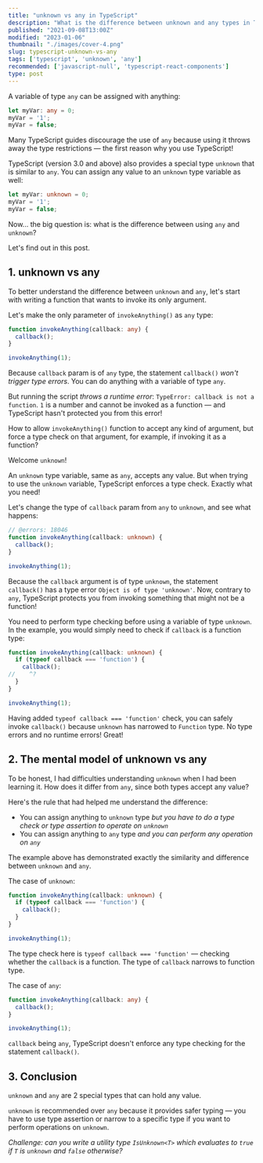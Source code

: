 ```yaml
---
title: "unknown vs any in TypeScript"
description: "What is the difference between unknown and any types in TypeScript."
published: "2021-09-08T13:00Z"
modified: "2023-01-06"
thumbnail: "./images/cover-4.png"
slug: typescript-unknown-vs-any
tags: ['typescript', 'unknown', 'any']
recommended: ['javascript-null', 'typescript-react-components']
type: post
---
```


A variable of type `any` can be assigned with anything:

```ts twoslash
let myVar: any = 0;
myVar = '1';
myVar = false;
```

Many TypeScript guides discourage the use of `any` because using it throws away the type restrictions &mdash; the first reason why you use TypeScript!

TypeScript (version 3.0 and above) also provides a special type `unknown` that is similar to `any`. You can assign any value to an `unknown` type variable as well:

```ts twoslash
let myVar: unknown = 0;
myVar = '1';
myVar = false;
```

Now... the big question is: what is the difference between using `any` and `unknown`?

Let's find out in this post.  

## 1. unknown vs any

To better understand the difference between `unknown` and `any`, let's start with writing a function that wants to invoke its only argument.  

Let's make the only parameter of `invokeAnything()` as `any` type:

```ts twoslash
function invokeAnything(callback: any) {
  callback();
}

invokeAnything(1);
```

Because `callback` param is of `any` type, the statement `callback()` *won't trigger type errors*. You can do anything with a variable of type `any`.  

But running the script *throws a runtime error*: `TypeError: callback is not a function`. `1` is a number and cannot be invoked as a function &mdash; and TypeScript hasn't protected you from this error!

How to allow `invokeAnything()` function to accept any kind of argument, but force a type check on that argument, for example, if invoking it as a function? 

Welcome `unknown`!

An `unknown` type variable, same as `any`, accepts any value. But when trying to use the `unknown` variable, TypeScript enforces a type check. Exactly what you need!

Let's change the type of `callback` param from `any` to `unknown`, and see what happens:

```ts twoslash
// @errors: 18046
function invokeAnything(callback: unknown) {
  callback();
}

invokeAnything(1);
```

Because the `callback` argument is of type `unknown`, the statement `callback()` has a type error `Object is of type 'unknown'`. Now, contrary to `any`, TypeScript protects you from invoking something that might not be a function! 

You need to perform type checking before using a variable of type `unknown`. In the example, you would simply need to check if `callback` is a function type:

```ts twoslash
function invokeAnything(callback: unknown) {
  if (typeof callback === 'function') {
    callback();
//    ^?
  }
}

invokeAnything(1);
```

Having added `typeof callback === 'function'` check, you can safely invoke `callback()` because `unknown` has narrowed to `Function` type. No type errors and no runtime errors! Great!

## 2. The mental model of unknown vs any

To be honest, I had difficulties understanding `unknown` when I had been learning it. How does it differ from `any`, since both types accept any value?  

Here's the rule that had helped me understand the difference:

* You can assign anything to `unknown` type *but you have to do a type check or type assertion to operate on `unknown`*
* You can assign anything to `any` type *and you can perform any operation on `any`*

The example above has demonstrated exactly the similarity and difference between `unknown` and `any`.  

The case of `unknown`:

```ts twoslash
function invokeAnything(callback: unknown) {
  if (typeof callback === 'function') {
    callback();
  }
}

invokeAnything(1);
```

The type check here is `typeof callback === 'function'` &mdash; checking whether the `callback` is a function. The type of `callback` narrows to function type.  

The case of `any`:

```ts twoslash
function invokeAnything(callback: any) {
  callback();
}

invokeAnything(1);
```

`callback` being `any`, TypeScript doesn't enforce any type checking for the statement `callback()`.  

## 3. Conclusion

`unknown` and `any` are 2 special types that can hold any value.  

`unknown` is recommended over `any` because it provides safer typing &mdash; you have to use type assertion or narrow to a specific type if you want to perform operations on `unknown`.  

*Challenge: can you write a utility type `IsUnknown<T>` which evaluates to `true` if `T` is `unknown` and `false` otherwise?*
